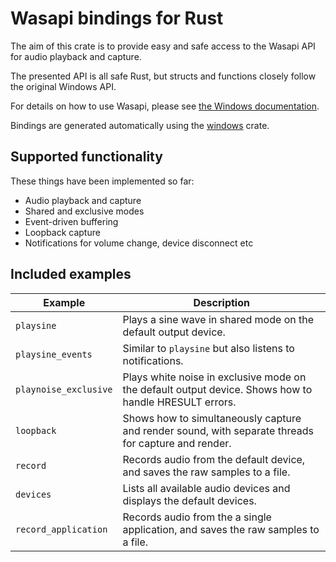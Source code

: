 # Wasapi bindings for Rust

The aim of this crate is to provide easy and safe access to the Wasapi API for audio playback and capture. 

The presented API is all safe Rust, but structs and functions closely follow the original Windows API. 

For details on how to use Wasapi, please see [the Windows documentation](https://docs.microsoft.com/en-us/windows/win32/coreaudio/core-audio-interfaces).

Bindings are generated automatically using the [windows](https://crates.io/crates/windows) crate.

## Supported functionality

These things have been implemented so far:

- Audio playback and capture
- Shared and exclusive modes
- Event-driven buffering
- Loopback capture
- Notifications for volume change, device disconnect etc

## Included examples

| Example               | Description                                                                                            |
| --------------------- | ------------------------------------------------------------------------------------------------------ |
| `playsine`            | Plays a sine wave in shared mode on the default output device.                                         |
| `playsine_events`     | Similar to `playsine` but also listens to notifications.                                               |
| `playnoise_exclusive` | Plays white noise in exclusive mode on the default output device. Shows how to handle HRESULT errors.  |
| `loopback`            | Shows how to simultaneously capture and render sound, with separate threads for capture and render.    |
| `record`              | Records audio from the default device, and saves the raw samples to a file.                            |
| `devices`             | Lists all available audio devices and displays the default devices.                                    |
| `record_application`  | Records audio from the a single application, and saves the raw samples to a file.                      |

